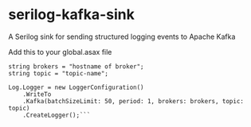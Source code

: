 # serilog-kafka-sink
A Serilog sink for sending structured logging events to Apache Kafka


Add this to your global.asax file

```
string brokers = "hostname of broker";
string topic = "topic-name";

Log.Logger = new LoggerConfiguration()
    .WriteTo
    .Kafka(batchSizeLimit: 50, period: 1, brokers: brokers, topic: topic)
    .CreateLogger();```
